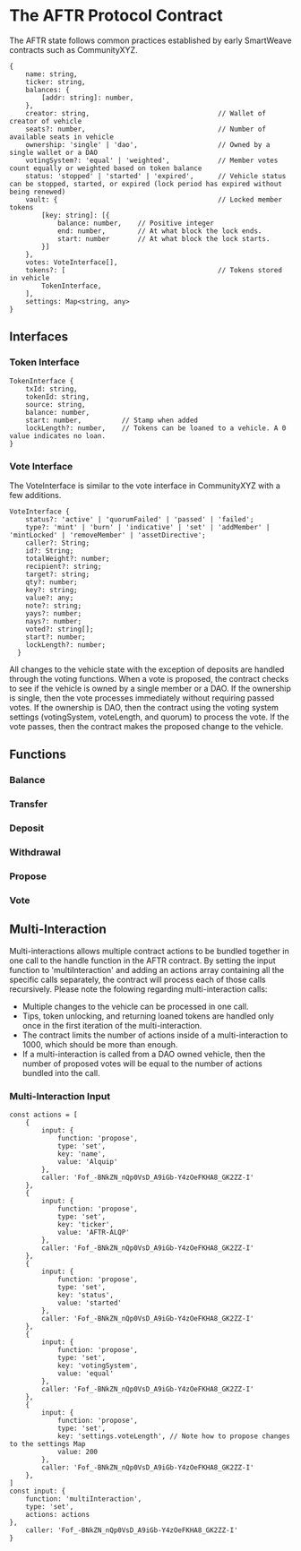 # The AFTR Protocol Contract

The AFTR state follows common practices established by early SmartWeave contracts such as CommunityXYZ.

```
{
    name: string,
    ticker: string,
    balances: {
        [addr: string]: number,                     
    },
    creator: string,                                // Wallet of creator of vehicle
    seats?: number,                                 // Number of available seats in vehicle
    ownership: 'single' | 'dao',                    // Owned by a single wallet or a DAO
    votingSystem?: 'equal' | 'weighted',            // Member votes count equally or weighted based on token balance
    status: 'stopped' | 'started' | 'expired',      // Vehicle status can be stopped, started, or expired (lock period has expired without being renewed)
    vault: {                                        // Locked member tokens
        [key: string]: [{
            balance: number,    // Positive integer
            end: number,        // At what block the lock ends.
            start: number       // At what block the lock starts.
        }]
    },
    votes: VoteInterface[],
    tokens?: [                                      // Tokens stored in vehicle
        TokenInterface,
    ],
    settings: Map<string, any>
}
```
## Interfaces

### Token Interface
```
TokenInterface {
    txId: string,
    tokenId: string,
    source: string,
    balance: number,
    start: number,          // Stamp when added
    lockLength?: number,    // Tokens can be loaned to a vehicle. A 0 value indicates no loan.
}
```

### Vote Interface
The VoteInterface is similar to the vote interface in CommunityXYZ with a few additions.

```
VoteInterface {
    status?: 'active' | 'quorumFailed' | 'passed' | 'failed';
    type?: 'mint' | 'burn' | 'indicative' | 'set' | 'addMember' | 'mintLocked' | 'removeMember' | 'assetDirective';
    caller?: String;
    id?: String;
    totalWeight?: number;
    recipient?: string;
    target?: string;
    qty?: number;
    key?: string;
    value?: any;
    note?: string;
    yays?: number;
    nays?: number;
    voted?: string[];
    start?: number;
    lockLength?: number;
  }
```

All changes to the vehicle state with the exception of deposits are handled through the voting functions. When a vote is proposed, the contract checks to see if the vehicle is owned by a single member or a DAO. If the ownership is single, then the vote processes immediately without requiring passed votes. If the ownership is DAO, then the contract using the voting system settings (votingSystem, voteLength, and quorum) to process the vote. If the vote passes, then the contract makes the proposed change to the vehicle.

## Functions

### Balance


### Transfer


### Deposit


### Withdrawal


### Propose


### Vote


## Multi-Interaction

Multi-interactions allows multiple contract actions to be bundled together in one call to the handle function in the AFTR contract. By setting the input function to 'multiInteraction' and adding an actions array containing all the specific calls separately, the contract will process each of those calls recursively. Please note the folowing regarding multi-interaction calls:
- Multiple changes to the vehicle can be processed in one call.
- Tips, token unlocking, and returning loaned tokens are handled only once in the first iteration of the multi-interaction.
- The contract limits the number of actions inside of a multi-interaction to 1000, which should be more than enough.
- If a multi-interaction is called from a DAO owned vehicle, then the number of proposed votes will be equal to the number of actions bundled into the call.

### Multi-Interaction Input
```
const actions = [
    {
        input: {
            function: 'propose',
            type: 'set',
            key: 'name',
            value: 'Alquip'
        },
        caller: 'Fof_-BNkZN_nQp0VsD_A9iGb-Y4zOeFKHA8_GK2ZZ-I'
    },
    {
        input: {
            function: 'propose',
            type: 'set',
            key: 'ticker',
            value: 'AFTR-ALQP'
        },
        caller: 'Fof_-BNkZN_nQp0VsD_A9iGb-Y4zOeFKHA8_GK2ZZ-I'
    },
    {
        input: {
            function: 'propose',
            type: 'set',
            key: 'status',
            value: 'started'
        },
        caller: 'Fof_-BNkZN_nQp0VsD_A9iGb-Y4zOeFKHA8_GK2ZZ-I'
    },
    {
        input: {
            function: 'propose',
            type: 'set',
            key: 'votingSystem',
            value: 'equal'
        },
        caller: 'Fof_-BNkZN_nQp0VsD_A9iGb-Y4zOeFKHA8_GK2ZZ-I'
    },
    {
        input: {
            function: 'propose',
            type: 'set',
            key: 'settings.voteLength', // Note how to propose changes to the settings Map
            value: 200
        },
        caller: 'Fof_-BNkZN_nQp0VsD_A9iGb-Y4zOeFKHA8_GK2ZZ-I'
    },
]
const input: {
    function: 'multiInteraction',
    type: 'set',
    actions: actions
},
    caller: 'Fof_-BNkZN_nQp0VsD_A9iGb-Y4zOeFKHA8_GK2ZZ-I'
}
```